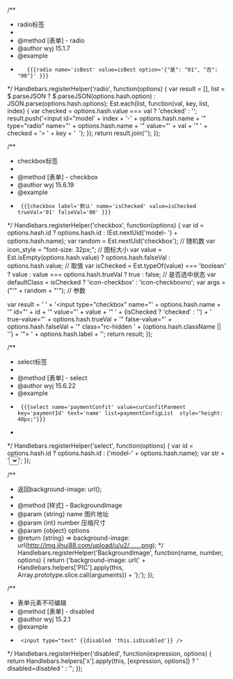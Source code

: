 /**
 * radio标签
 *
 * @method [表单] - radio
 * @author wyj 15.1.7
 * @example
 *        {{{radio name='isBest' value=isBest option='{"是": "01", "否": "00"}' }}}
 */
Handlebars.registerHelper('radio', function(options) {
  var result = [],
    list = $.parseJSON ? $.parseJSON(options.hash.option) : JSON.parse(options.hash.options);
  Est.each(list, function(val, key, list, index) {
    var checked = options.hash.value === val ? 'checked' : '';
    result.push('<label><input id="model' + index + '-' + options.hash.name + '" type="radio" name="' + options.hash.name +
      '" value="' + val + '" ' + checked + '>&nbsp;' + key + '</label>&nbsp;&nbsp;');
  });
  return result.join('');
});

/**
 * checkbox标签
 *
 * @method [表单] - checkbox
 * @author wyj 15.6.19
 * @example
 *      {{{checkbox label='默认' name='isChecked' value=isChecked trueVal='01' falseVal='00' }}}
 */
Handlebars.registerHelper('checkbox', function(options) {
  var id = options.hash.id ? options.hash.id : (Est.nextUid('model- ') + options.hash.name);
  var random = Est.nextUid('checkbox'); // 随机数
  var icon_style = "font-size: 32px;"; // 图标大小
  var value = Est.isEmpty(options.hash.value) ? options.hash.falseVal : options.hash.value; // 取值
  var isChecked = Est.typeOf(value) === 'boolean' ? value : value === options.hash.trueVal ? true : false; // 是否选中状态
  var defaultClass = isChecked ? 'icon-checkbox' : 'icon-checkboxno';
  var args = ("'" + random + "'"); // 参数

  var result = '<label for="' + id + '"> ' +
    '<input type="checkbox" name="' + options.hash.name + '" id="' + id + '" value="' +
    value + '" ' + (isChecked ? 'checked' : '') + ' true-value="' + options.hash.trueVal +
    '" false-value="' + options.hash.falseVal + '"  class="rc-hidden ' + (options.hash.className || '') + '"> ' +
    options.hash.label +
    '</label>';
  return result;
});

/**
 * select标签
 *
 * @method [表单] - select
 * @author wyj 15.6.22
 * @example
 *      {{{select name='paymentConfit' value=curConfitPanment key='paymentId' text='name' list=paymentConfigList  style="height: 40px;"}}}
 *
 */
Handlebars.registerHelper('select', function(options) {
  var id = options.hash.id ? options.hash.id : ('model-' + options.hash.name);
  var str = '<select name="' + options.hash.name + '" id="' + id + '"  class="' + (options.hash.className || '') + '" style="' + (options.hash.style || '') + '"> ';
  Est.each(options.hash.list, function(item) {
    var selected = options.hash.value === item[options.hash.key] ? 'selected' : '';
    str += '<option value="' + item[options.hash.key] + '" ' + selected + '>' + item[options.hash.text] + '</option>';
  });
  return str + '</select>';
});

/**
 * 返回background-image: url();
 *
 * @method [样式] - BackgroundImage
 * @param  {string} name       图片地址
 * @param  {int} number     压缩尺寸
 * @param  {object} options
 * @return {string}     => background-image: url(http://img.jihui88.com/upload/u/u2/.......png);
 */
Handlebars.registerHelper('BackgroundImage', function(name, number, options) {
  return ('background-image: url(' + Handlebars.helpers['PIC'].apply(this, Array.prototype.slice.call(arguments)) + ');');
});

/**
 * 表单元素不可编辑
 * @method [表单] - disabled
 * @author wyj 15.2.1
 * @example
 *      <input type="text" {{disabled 'this.isDisabled'}} />
 */
Handlebars.registerHelper('disabled', function(expression, options) {
  return Handlebars.helpers['x'].apply(this, [expression, options]) ? ' disabled=disabled ' : '';
});

